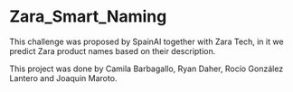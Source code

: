 # Zara_Smart_Naming
This challenge was proposed by SpainAI together with Zara Tech, in it we predict Zara product names based on their description.

This project was done by Camila Barbagallo, Ryan Daher, Rocío González Lantero and Joaquin Maroto.
